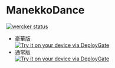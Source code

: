 ManekkoDance
============

[![wercker status](https://app.wercker.com/status/ad3476da31e8967724b7045fd6c9dedd/m "wercker status")](https://app.wercker.com/project/bykey/ad3476da31e8967724b7045fd6c9dedd)

- 豪華版  
[<img src="https://dply.me/dr9iyb/button/large" alt="Try it on your device via DeployGate">](https://dply.me/dr9iyb#install)
- 通常版  
[<img src="https://dply.me/zbr6dl/button/large" alt="Try it on your device via DeployGate">](https://dply.me/zbr6dl#install)
